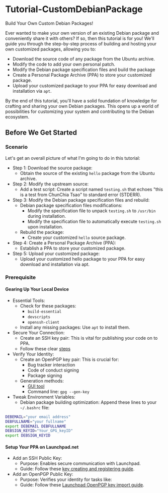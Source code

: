 # Tutorial-CustomDebianPackage

Build Your Own Custom Debian Packages!

Ever wanted to make your own version of an existing Debian package and conveniently share it with others? If so, then this tutorial is for you! We'll guide you through the step-by-step process of building and hosting your own customized packages, allowing you to:

- Download the source code of any package from the Ubuntu archive.
- Modify the code to add your own personal patch.
- Modify the Debian package specification files and build the package
- Create a Personal Package Archive (PPA) to store your customized package.
- Upload your customized package to your PPA for easy download and installation via `apt`.

By the end of this tutorial, you'll have a solid foundation of knowledge for crafting and sharing your own Debian packages. This opens up a world of possibilities for customizing your system and contributing to the Debian ecosystem.

## Before We Get Started

### Scenario

Let's get an overall picture of what I'm going to do in this tutorial:

- Step 1: Download the source package:
  - Obtain the source of the existing `hello` package from the Ubuntu archive.
- Step 2: Modify the upstream source:
  - Add a test script: Create a script named `testing.sh` that echoes "this is a test from ChunChia Tsao" to standard error (STDERR).
- Step 3: Modify the Debian package specification files and rebuild:
  - Debian package specification files modifications: 
    - Modify the specification file to unpack `testing.sh` to `/usr/bin` during installation.
    - Modify the specification file to automatically execute `testing.sh` upon installation.
  - Rebuild the package:
    - Create your customized `hello` source package.
- Step 4: Create a Personal Package Archive (PPA):
  - Establish a PPA to store your customized package.
- Step 5: Upload your customized package:
  - Upload your customized hello package to your PPA for easy download and installation via apt.

### Prerequisite

#### Gearing Up Your Local Device

- Essential Tools:
  - Check for these packages:
    - `build-essential`
    - `devscripts`
    - `openssh-client`
  - Install any missing packages: Use `apt` to install them.
- Secure Your Connection:
  - Create an SSH key pair: This is vital for publishing your code on to PPA.
  - Follow these clear [steps](https://help.launchpad.net/YourAccount/CreatingAnSSHKeyPair)
- Verify Your Identity:
  - Create an OpenPGP key pair: This is crucial for:
    - Bug tracker interaction
    - Code of conduct signing
    - Package signing
  - Generation methods:
    - [GUI tool](https://launchpad.net/+help-registry/openpgp-keys.html)
    - Command line: `gpg --gen-key`
- Tweak Environment Variables:
  - Debian package building optimization: Append these lines to your `~/.bashrc` file:

```bash
DEBEMAIL="your email address"
DEBFULLNAME="your fullname"
export DEBEMAIL DEBFULLNAME
DEBSIGN_KEYID="Your_GPG_keyID"
export DEBSIGN_KEYID
```

#### Setup Your PPA on Launchpad.net

- Add an SSH Public Key:
  - Purpose: Enables secure communication with Launchpad.
  - Guide: Follow these [key creating and registering guide](https://help.launchpad.net/YourAccount/CreatingAnSSHKeyPair).
- Add an OpenPGP Public Key:
  - Purpose: Verifies your identity for tasks like:
  - Guide: Follow these [Launchpad OpenPGP key import guide](https://launchpad.net/+help-registry/import-pgp-key.html).
